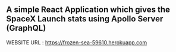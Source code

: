 ## A simple React Application which gives the SpaceX Launch stats using Apollo Server (GraphQL)

WEBSITE URL : https://frozen-sea-59610.herokuapp.com
